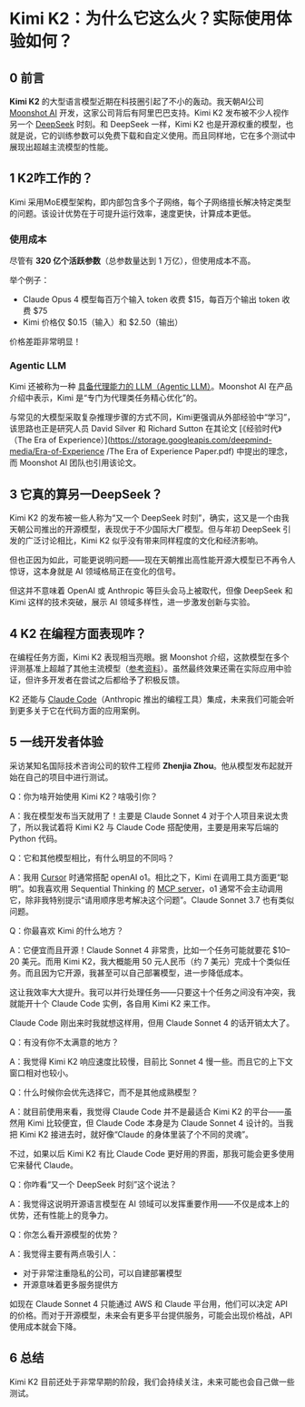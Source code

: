 # Kimi K2：为什么它这么火？实际使用体验如何？

## 0 前言

**Kimi K2** 的大型语言模型近期在科技圈引起了不小的轰动。我天朝AI公司 [Moonshot AI](https://www.moonshot.ai/) 开发，这家公司背后有阿里巴巴支持。Kimi K2 发布被不少人视作另一个 [DeepSeek](https://www.thoughtworks.com/insights/blog/generative-ai/deepseek-five-things-business-technology-leaders-know) 时刻。和 DeepSeek 一样，Kimi K2 也是开源权重的模型，也就是说，它的训练参数可以免费下载和自定义使用。而且同样地，它在多个测试中展现出超越主流模型的性能。

## 1 K2咋工作的？

Kimi 采用MoE模型架构，即内部包含多个子网络，每个子网络擅长解决特定类型的问题。该设计优势在于可提升运行效率，速度更快，计算成本更低。

### 使用成本

尽管有 **320 亿个活跃参数**（总参数量达到 1 万亿），但使用成本不高。

举个例子：

- Claude Opus 4 模型每百万个输入 token 收费 $15，每百万个输出 token 收费 $75
- Kimi 价格仅 $0.15（输入）和 $2.50（输出）

价格差距非常明显！

### Agentic LLM

Kimi 还被称为一种 [具备代理能力的 LLM（Agentic LLM）](https://moonshotai.github.io/Kimi-K2/)。Moonshot AI 在产品介绍中表示，Kimi 是“专门为代理类任务精心优化”的。

与常见的大模型采取复杂推理步骤的方式不同，Kimi更强调从外部经验中“学习”，该思路也正是研究人员 David Silver 和 Richard Sutton 在其论文 [《经验时代》（The Era of Experience）](https://storage.googleapis.com/deepmind-media/Era-of-Experience /The Era of Experience Paper.pdf) 中提出的理念，而 Moonshot AI 团队也引用该论文。

## 3 它真的算另一DeepSeek？

Kimi K2 的发布被一些人称为“又一个 DeepSeek 时刻”，确实，这又是一个由我天朝公司推出的开源模型，表现优于不少国际大厂模型。但与年初 DeepSeek 引发的广泛讨论相比，Kimi K2 似乎没有带来同样程度的文化和经济影响。

但也正因为如此，可能更说明问题——现在天朝推出高性能开源大模型已不再令人惊讶，这本身就是 AI 领域格局正在变化的信号。

但这并不意味着 OpenAI 或 Anthropic 等巨头会马上被取代，但像 DeepSeek 和 Kimi 这样的技术突破，展示 AI 领域多样性，进一步激发创新与实验。

## 4 K2 在编程方面表现咋？

在编程任务方面，Kimi K2 表现相当亮眼。据 Moonshot 介绍，这款模型在多个评测基准上超越了其他主流模型（[参考资料](https://moonshotai.github.io/Kimi-K2/)）。虽然最终效果还需在实际应用中验证，但许多开发者在尝试之后都给予了积极反馈。

K2 还能与 [Claude Code](https://www.thoughtworks.com/insights/blog/generative-ai/claude-code-codeconcise-experiment)（Anthropic 推出的编程工具）集成，未来我们可能会听到更多关于它在代码方面的应用案例。

## 5 一线开发者体验

采访某知名国际技术咨询公司的软件工程师 **Zhenjia Zhou**。他从模型发布起就开始在自己的项目中进行测试。

Q：你为啥开始使用 Kimi K2？啥吸引你？

A：我在模型发布当天就用了！主要是 Claude Sonnet 4 对于个人项目来说太贵了，所以我试着将 Kimi K2 与 Claude Code 搭配使用，主要是用来写后端的 Python 代码。

Q：它和其他模型相比，有什么明显的不同吗？

A：我用 [Cursor](https://www.thoughtworks.com/radar/tools/cursor) 时通常搭配 openAI o1。相比之下，Kimi 在调用工具方面更“聪明”。如我喜欢用 Sequential Thinking 的 [MCP server](https://www.thoughtworks.com/insights/blog/generative-ai/model-context-protocol-beneath-hype)，o1 通常不会主动调用它，除非我特别提示“请用顺序思考解决这个问题”。Claude Sonnet 3.7 也有类似问题。

Q：你最喜欢 Kimi 的什么地方？

A：它便宜而且开源！Claude Sonnet 4 非常贵，比如一个任务可能就要花 $10–20 美元。而用 Kimi K2，我大概能用 50 元人民币（约 7 美元）完成十个类似任务。而且因为它开源，我甚至可以自己部署模型，进一步降低成本。

这让我效率大大提升。我可以并行处理任务——只要这十个任务之间没有冲突，我就能开十个 Claude Code 实例，各自用 Kimi K2 来工作。

Claude Code 刚出来时我就想这样用，但用 Claude Sonnet 4 的话开销太大了。

Q：有没有你不太满意的地方？

A：我觉得 Kimi K2 响应速度比较慢，目前比 Sonnet 4 慢一些。而且它的上下文窗口相对也较小。

Q：什么时候你会优先选择它，而不是其他成熟模型？

A：就目前使用来看，我觉得 Claude Code 并不是最适合 Kimi K2 的平台——虽然用 Kimi 比较便宜，但 Claude Code 本身是为 Claude Sonnet 4 设计的。当我把 Kimi K2 接进去时，就好像“Claude 的身体里装了个不同的灵魂”。

不过，如果以后 Kimi K2 有比 Claude Code 更好用的界面，那我可能会更多使用它来替代 Claude。

Q：你咋看“又一个 DeepSeek 时刻”这个说法？

A：我觉得这说明开源语言模型在 AI 领域可以发挥重要作用——不仅是成本上的优势，还有性能上的竞争力。

Q：你怎么看开源模型的优势？

A：我觉得主要有两点吸引人：

- 对于非常注重隐私的公司，可以自建部署模型
- 开源意味着更多服务提供方

如现在 Claude Sonnet 4 只能通过 AWS 和 Claude 平台用，他们可以决定 API 的价格。而对于开源模型，未来会有更多平台提供服务，可能会出现价格战，API 使用成本就会下降。

## 6 总结

Kimi K2 目前还处于非常早期的阶段，我们会持续关注，未来可能也会自己做一些测试。